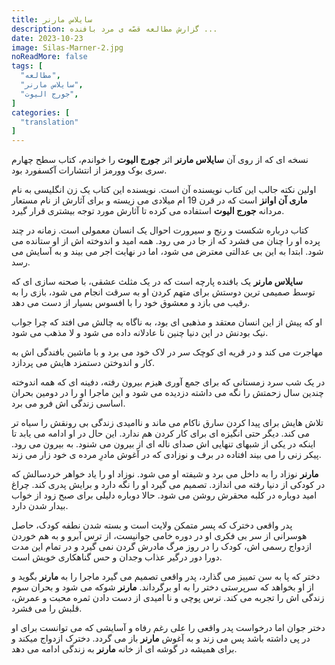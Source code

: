 ```yaml
---
title: سایلاس مارنر
description: گزارش مطالعه قصّه ی مرد بافنده ...
date: 2023-10-23
image: Silas-Marner-2.jpg
noReadMore: false
tags: [
  "مطالعه",
  "سایلاس مارنر",
  "جورج الیوت",
]
categories: [
  "translation"
]
---
```


نسخه ای که از روی آن **سایلاس مارنر** اثر **جورج الیوت** را خواندم، کتاب سطح چهارم سری بوک وورمز از انتشارات آکسفورد بود.

اولین نکته جالب این کتاب نویسنده آن است. نویسنده این کتاب یک زن انگلیسی به نام **ماری آن اوانز** است که در قرن 19 ام میلادی می زیسته و برای آثارش از نام مستعار مردانه **جورج الیوت** استفاده می کرده تا آثارش مورد توجه بیشتری قرار گیرد.

کتاب درباره شکست و رنج و سیرورت احوال یک انسان معمولی است. زمانه در چند پرده او را چنان می فشرد که از جا در می رود. همه امید و اندوخته اش از او ستانده می شود. ابتدا به این بی عدالتی معترض می شود، اما در نهایت اجر می بیند و به آسایش می رسد.

**سایلاس مارنر** یک بافنده پارچه است که در یک مثلث عشقی، با صحنه سازی ای که توسط صمیمی ترین دوستش برای متهم کردن او به سرقت انجام می شود، بازی را به رقیب می بازد و معشوق خود را با افسوس بسیار از دست می دهد.

او که پیش از این انسان معتقد و مذهبی ای بود، به ناگاه به چالش می افتد که چرا جواب نیک بودنش در این دنیا چنین نا عادلانه داده می شود و لا مذهب می شود.

مهاجرت می کند و در قریه ای کوچک سر در لاک خود می برد و با ماشین بافندگی اش به کار و اندوختن دستمزد هایش می پردازد.

در یک شب سرد زمستانی که برای جمع آوری هیزم بیرون رفته، دفینه ای که همه اندوخته چندین سال زحمتش را نگه می داشته دزدیده می شود و این ماجرا او را در دومین بحران اساسی زندگی اش فرو می برد.

تلاش هایش برای پیدا کردن سارق ناکام می ماند و ناامیدی زندگی بی رونقش را سیاه تر می کند. دیگر حتی انگیزه ای برای کار کردن هم ندارد. این حال در او ادامه می یابد تا اینکه در یکی از شبهای تنهایی اش صدای ناله ای از بیرون می شنود. به بیرون می رود. پیکر زنی را می بیند افتاده در برف و نوزادی که در آغوش مادرِ مرده ی خود زار می زند.

**مارنر** نوزاد را به داخل می برد و شیفته او می شود. نوزاد او را یاد خواهر خردسالش که در کودکی از دنیا رفته می اندازد. تصمیم می گیرد او را نگه دارد و برایش پدری کند. چراغ امید دوباره در کلبه محقرش روشن می شود. حالا دوباره دلیلی برای صبح زود از خواب بیدار شدن دارد.

پدر واقعی دخترک که پسر متمکن ولایت است و بسته شدن نطفه کودک، حاصل هوسرانی از سر بی فکری او در دوره خامی جوانیست، از ترس آبرو و به هم خوردن ازدواج رسمی اش، کودک را در روز مرگ مادرش گردن نمی گیرد و در تمام این مدت دورا دور درگیر عذاب وجدان و حس گناهکاری خویش است.

دختر که پا به سن تمییز می گذارد، پدر واقعی تصمیم می گیرد ماجرا را به **مارنر** بگوید و از او بخواهد که سرپرستی دختر را به او برگرداند. **مارنر** شوکه می شود و بحران سوم زندگی اش را تجربه می کند. ترس پوچی و نا امیدی از دست دادن ثمره محبت و عمرش، قلبش را می فشرد.

دختر جوان اما درخواست پدر واقعی را علی رغم رفاه و آسایشی که می توانست برای او در پی داشته باشد پس می زند و به آغوش **مارنر** باز می گردد. دخترک ازدواج میکند و برای همیشه در گوشه ای از خانه **مارنر** به زندگی ادامه می دهد.




